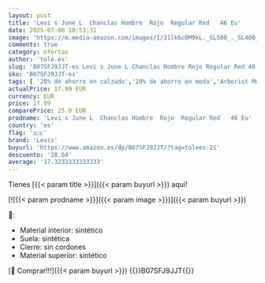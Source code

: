 ```yaml
---
layout: post
title: 'Levi s June L  Chanclas Hombre  Rojo  Regular Red   46 Eu'
date: 2025-07-06 10:53:31
image: 'https://m.media-amazon.com/images/I/31lk6cDM9kL._SL500_._SL400_.jpg'
comments: true
category: ofertas
author: 'tole.es'
slug: 'B07SFJ9JJT-es Levi s June L Chanclas Hombre Rojo Regular Red 46 Eu'
sku: 'B07SFJ9JJT-es'
tags: [ '20% de ahorro en calzado','20% de ahorro en moda','Arborist Merchandising Root','Compre 2 y obtenga un 10 % de descuento','Compre 2 y obtenga un 10 % de descuento_Shoes1','Moda','Moda Hombre','Prime Student -10% adicional en una selección de Moda','Sandalias de vestir para hombre','Self Service','Special Features Stores','Zapatos para hombre','Zapatos: -10% adicional en una selección de Moda','c8538d25-3af9-48d3-aeff-5f3ce5572a36_0','c8538d25-3af9-48d3-aeff-5f3ce5572a36_4801','c8538d25-3af9-48d3-aeff-5f3ce5572a36_8301','c8538d25-3af9-48d3-aeff-5f3ce5572a36_8401','chanclas','levis','🇪🇸', ]
actualPrice: 17.99 EUR
currency: EUR
price: 17.99
comparePrice: 25.0 EUR
prodname: 'Levi s June L  Chanclas Hombre  Rojo  Regular Red   46 Eu'
country: 'es'
flag: '🇪🇸'
brand: 'Levis'
buyurl: 'https://www.amazon.es/dp/B07SFJ9JJT/?tag=tolees-21'
descuento: '28.04'
average: '17.3233333333333'
---
```


Tienes [{{< param title >}}]({{< param buyurl >}}) aqui!

[![{{< param prodname >}}]({{< param image >}})]({{< param buyurl >}})

🔎:

- Material interior: sintético
- Suela: sintética
- Cierre: sin cordones
- Material superior: sintético

[🛒 Comprar!!!]({{< param buyurl >}})
{{<world>}}B07SFJ9JJT{{</world>}}
